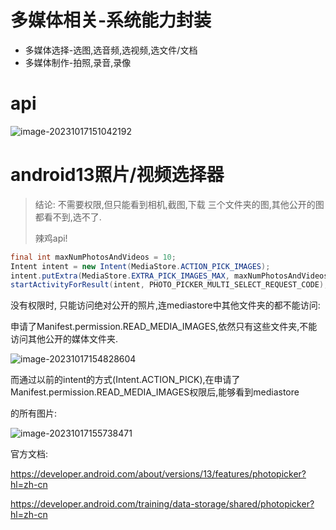 # 多媒体相关-系统能力封装

* 多媒体选择-选图,选音频,选视频,选文件/文档
* 多媒体制作-拍照,录音,录像

# api

![image-20231017151042192](https://cdn.jsdelivr.net/gh/shuiniuhss/myimages@main/imagemac3/image-20231017151042192.png)



# android13照片/视频选择器

> 结论: 不需要权限,但只能看到相机,截图,下载 三个文件夹的图,其他公开的图都看不到,选不了. 
>
> 辣鸡api!

```java
final int maxNumPhotosAndVideos = 10;
Intent intent = new Intent(MediaStore.ACTION_PICK_IMAGES);
intent.putExtra(MediaStore.EXTRA_PICK_IMAGES_MAX, maxNumPhotosAndVideos);
startActivityForResult(intent, PHOTO_PICKER_MULTI_SELECT_REQUEST_CODE);
```

没有权限时, 只能访问绝对公开的照片,连mediastore中其他文件夹的都不能访问:

申请了Manifest.permission.READ_MEDIA_IMAGES,依然只有这些文件夹,不能访问其他公开的媒体文件夹.

![image-20231017154828604](https://cdn.jsdelivr.net/gh/shuiniuhss/myimages@main/imagemac3/image-20231017154828604.png)

而通过以前的intent的方式(Intent.ACTION_PICK),在申请了Manifest.permission.READ_MEDIA_IMAGES权限后,能够看到mediastore

的所有图片:

![image-20231017155738471](https://cdn.jsdelivr.net/gh/shuiniuhss/myimages@main/imagemac3/image-20231017155738471.png)

官方文档:

https://developer.android.com/about/versions/13/features/photopicker?hl=zh-cn

https://developer.android.com/training/data-storage/shared/photopicker?hl=zh-cn